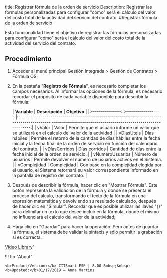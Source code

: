 title: Registrar fórmula de la orden de servicio
Description: Registrar las fórmulas personalizadas para configurar "cómo" será el cálculo del valor del costo total de la actividad del servicio del contrato.
#Registrar fórmula de la orden de servicio

Esta funcionalidad tiene el objetivo de registrar las fórmulas personalizadas
para configurar "cómo" será el cálculo del valor del costo total de la actividad
del servicio del contrato.

Procedimiento
-----------------

1.  Acceder al menú principal Gestión Integrada \> Gestión de Contratos \>
    Fórmula OS;

2.  En la pestaña "**Registro de Fórmula**", es necesario completar los campos
    necesarios. Al informar las opciones de la fórmula, es necesario recordar el
    propósito de cada variable disponible para describir la fórmula:


    |   **Variable**  |   **Descripción**  |                                                                        **Objetivo**                                                                       |
    |:---------------:|:------------------:|:------------------------------------------------------------------------------------------      ---------------------------------------------------------------:|
    |      vValor     |        Valor       |                              Permite que el usuario informe un valor que se utilizará en   el cálculo del valor de la actividad                             |
    |    vDiasUteis   |    Días hábiles    | Permite el retorno de la cantidad de días hábiles entre la fecha inicial y la fecha final de la orden de servicio en función del calendario del contrato. |
    |  vDíasCorridos  |    Días corridos   |                                              Cantidad de días entre la fecha inicial de la orden de servicio.                                             |
    | vNumeroUsuarios | Número de usuarios |                                               Permite devolver el número de usuarios       activos en el Sistema.                                               |
    |   vComplejidad  |     Complejidad    |    Con base en la complejidad elegida por el usuario, el Sistema retornará su valor        correspondiente informado en la pantalla de registro del contrato.    |


3.  Después de describir la fórmula, hacer clic en "Mostrar Fórmula". Este botón
    representa la validación de la fórmula y donde se presenta el proceso del
    cálculo, transformando el texto de la fórmula en una expresión matemática y
    devolviendo su resultado calculado, después de hacer clic en "Simular".
    Recordar que es posible utilizar las llaves "{}" para delimitar un texto que
    desee incluir en la fórmula, donde el mismo no influenciará el cálculo del
    valor de la actividad;

4.  Haga clic en "Guardar" para hacer la operación. Pero antes de guardar la
    fórmula, el sistema debe validar la sintaxis y sólo permitir la grabación si
    es correcta.


<i class='fa fa-youtube-play  fa-2x' style='color:#97ce17;vertical-align: middle;'> </i> [Video Library](https://www.youtube.com/playlist?list=PLB5qK2uzf2ROTLt6Tt7uegzqwpXHX5nA2)'

!!! tip "About"

    <b>Product/Version:</b> CITSmart ESP | 8.00 &nbsp;&nbsp;
    <b>Updated:</b>01/17/2019 – Anna Martins


